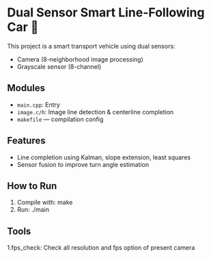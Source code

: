 # Dual Sensor Smart Line-Following Car 🚗

This project is a smart transport vehicle using dual sensors:
- Camera (8-neighborhood image processing)
- Grayscale sensor (8-channel)

## Modules
- `main.cpp`: Entry
- `image.c/h`: Image line detection & centerline completion
- `makefile` — compilation config

## Features
- Line completion using Kalman, slope extension, least squares
- Sensor fusion to improve turn angle estimation


## How to Run
1. Compile with: make
2. Run: ./main

## Tools
1.fps_check: Check all resolution and fps option of present camera
